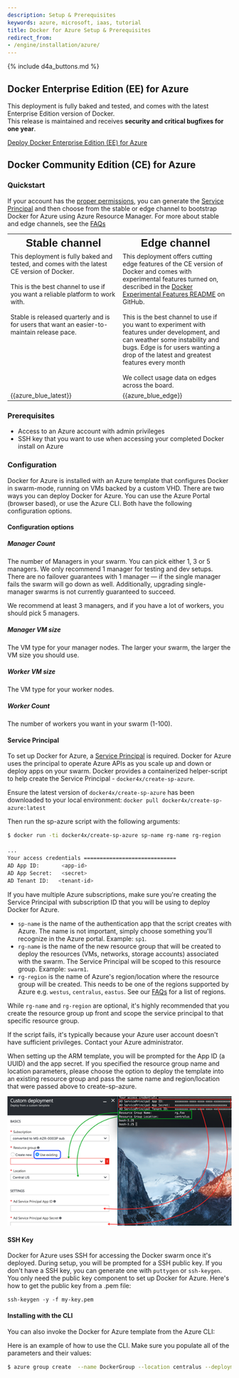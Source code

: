 ```yaml
---
description: Setup & Prerequisites
keywords: azure, microsoft, iaas, tutorial
title: Docker for Azure Setup & Prerequisites
redirect_from:
- /engine/installation/azure/
---
```


{% include d4a_buttons.md %}

## Docker Enterprise Edition (EE) for Azure
This deployment is fully baked and tested, and comes with the latest Enterprise Edition version of Docker. <br/>This release is maintained and receives <strong>security and critical bugfixes for one year</strong>.

<a class="button outline-btn" href="https://store.docker.com/editions/enterprise/docker-ee-azure?tab=description" target="_blank">Deploy Docker Enterprise Edition (EE) for Azure</a>


## Docker Community Edition (CE) for Azure

### Quickstart

If your account has the [proper permissions](#prerequisites), you can generate the [Service Principal](#service-principal) and
then choose from the stable or edge channel to bootstrap Docker for Azure using Azure Resource Manager.
For more about stable and edge channels, see the [FAQs](/docker-for-azure/faqs.md#stable-and-edge-channels)
<table style="width:100%">
  <tr>
    <th style="font-size: x-large; font-family: arial">Stable channel</th>
    <th style="font-size: x-large; font-family: arial">Edge channel</th>
  </tr>
  <tr valign="top">
    <td width="50%">This deployment is fully baked and tested, and comes with the latest CE version of Docker. <br><br>This is the best channel to use if you want a reliable platform to work with. <br><br>Stable is released quarterly and is for users that want an easier-to-maintain release pace.</td>
    <td width="50%">This deployment offers cutting edge features of the CE version of Docker and comes with experimental features turned on, described in the <a href="https://github.com/docker/docker/tree/master/experimental">Docker Experimental Features README</a> on GitHub.<br><br>This is the best channel to use if you want to experiment with features under development, and can weather some instability and bugs. Edge is for users wanting a drop of the latest and greatest features every month <br><br>We collect usage data on edges across the board.</td>
  </tr>
  <tr valign="top">
  <td width="50%">
  {{azure_blue_latest}}
  </td>
  <td width="50%">
  {{azure_blue_edge}}
  </td>
  </tr>
</table>

### Prerequisites

- Access to an Azure account with admin privileges
- SSH key that you want to use when accessing your completed Docker install on Azure


### Configuration

Docker for Azure is installed with an Azure template that configures Docker in swarm-mode, running on VMs backed by a custom VHD. There are two ways you can deploy Docker for Azure. You can use the Azure Portal (browser based), or use the Azure CLI. Both have the following configuration options.

#### Configuration options

##### Manager Count
The number of Managers in your swarm. You can pick either 1, 3 or 5 managers. We only recommend 1 manager for testing and dev setups. There are no failover guarantees with 1 manager — if the single manager fails the swarm will go down as well. Additionally, upgrading single-manager swarms is not currently guaranteed to succeed.

We recommend at least 3 managers, and if you have a lot of workers, you should pick 5 managers.

##### Manager VM size
The VM type for your manager nodes. The larger your swarm, the larger the VM size you should use.

##### Worker VM size
The VM type for your worker nodes.

##### Worker Count
The number of workers you want in your swarm (1-100).

#### Service Principal

To set up Docker for Azure, a [Service Principal](https://azure.microsoft.com/en-us/documentation/articles/active-directory-application-objects/) is required. Docker for Azure uses the principal to operate Azure APIs as you scale up and down or deploy apps on your swarm. Docker provides a containerized helper-script to help create the Service Principal - `docker4x/create-sp-azure`.

Ensure the latest version of `docker4x/create-sp-azure` has been downloaded to your local environment: `docker pull docker4x/create-sp-azure:latest`

Then run the sp-azure script with the following arguments:

```bash
$ docker run -ti docker4x/create-sp-azure sp-name rg-name rg-region

...
Your access credentials =============================
AD App ID:       <app-id>
AD App Secret:   <secret>
AD Tenant ID:   <tenant-id>
```

If you have multiple Azure subscriptions, make sure you're creating the Service Principal with subscription ID that you will be using to deploy Docker for Azure.

* `sp-name` is the name of the authentication app that the script creates with Azure. The name is not important, simply choose something you'll recognize in the Azure portal. Example: `sp1`.
* `rg-name` is the name of the new resource group that will be created to deploy the resources (VMs, networks, storage accounts) associated with the swarm. The Service Principal will be scoped to this resource group. Example: `swarm1`.
* `rg-region` is the name of Azure's region/location where the resource group will be created. This needs to be one of the regions supported by Azure e.g. `westus`, `centralus`, `eastus`. See our [FAQs](/docker-for-azure/faqs.md#what-are-the-different-azure-regions) for a list of regions.

While `rg-name` and `rg-region` are optional, it's highly recommended that you create the resource group up front and scope the service principal to that specific resource group.

If the script fails, it's typically because your Azure user account doesn't have sufficient privileges. Contact your Azure administrator.

When setting up the ARM template, you will be prompted for the App ID (a UUID) and the app secret. If you specified the resource group name and location parameters, please choose the option to deploy the template into an existing resource group and pass the same name and region/location that were passed above to create-sp-azure.

<img src="img/service-principal.png" />

#### SSH Key

Docker for Azure uses SSH for accessing the Docker swarm once it's deployed. During setup, you will be prompted for a SSH public key. If you don't have a SSH key, you can generate one with `puttygen` or `ssh-keygen`. You only need the public key component to set up Docker for Azure. Here's how to get the public key from a .pem file:

    ssh-keygen -y -f my-key.pem

#### Installing with the CLI

You can also invoke the Docker for Azure template from the Azure CLI:

Here is an example of how to use the CLI. Make sure you populate all of the parameters and their values:

```bash
$ azure group create  --name DockerGroup --location centralus --deployment-name docker.template --template-file <templateurl>
```
